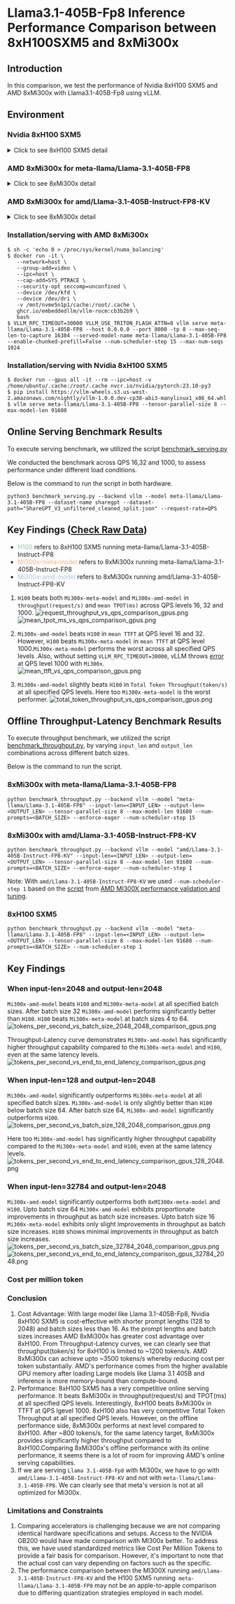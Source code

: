 # Llama3.1-405B-Fp8 Inference Performance Comparison between 8xH100SXM5 and 8xMi300x

## Introduction
In this comparison, we test the performance of Nvidia 8xH100 SXM5 and AMD 8xMi300x with Llama3.1-405B-Fp8 using vLLM.

## Environment
### Nvidia 8xH100 SXM5
<details>
<summary>Click to see 8xH100 SXM5 detail</summary>

    PyTorch version: 2.5.1+cu124
    Is debug build: False
    CUDA used to build PyTorch: 12.4
    ROCM used to build PyTorch: N/A

    OS: Ubuntu 22.04.3 LTS (x86_64)
    GCC version: (Ubuntu 11.4.0-1ubuntu1~22.04) 11.4.0
    Clang version: Could not collect
    CMake version: version 3.27.6
    Libc version: glibc-2.35
    
    Python version: 3.10.12 (main, Jun 11 2023, 05:26:28) [GCC 11.4.0] (64-bit runtime)
    Python platform: Linux-6.8.0-47-generic-x86_64-with-glibc2.35
    Is CUDA available: True
    CUDA runtime version: 12.2.140
    CUDA_MODULE_LOADING set to: LAZY
    GPU models and configuration: 
    GPU 0: NVIDIA H100 80GB HBM3
    GPU 1: NVIDIA H100 80GB HBM3
    GPU 2: NVIDIA H100 80GB HBM3
    GPU 3: NVIDIA H100 80GB HBM3
    GPU 4: NVIDIA H100 80GB HBM3
    GPU 5: NVIDIA H100 80GB HBM3
    GPU 6: NVIDIA H100 80GB HBM3
    GPU 7: NVIDIA H100 80GB HBM3

    Nvidia driver version: 550.90.12
    cuDNN version: Probably one of the following:
    /usr/lib/x86_64-linux-gnu/libcudnn.so.8.9.5
    /usr/lib/x86_64-linux-gnu/libcudnn_adv_infer.so.8.9.5
    /usr/lib/x86_64-linux-gnu/libcudnn_adv_train.so.8.9.5
    /usr/lib/x86_64-linux-gnu/libcudnn_cnn_infer.so.8.9.5
    /usr/lib/x86_64-linux-gnu/libcudnn_cnn_train.so.8.9.5
    /usr/lib/x86_64-linux-gnu/libcudnn_ops_infer.so.8.9.5
    /usr/lib/x86_64-linux-gnu/libcudnn_ops_train.so.8.9.5
    HIP runtime version: N/A
    MIOpen runtime version: N/A
    Is XNNPACK available: True
    
    CPU:
    Architecture:                         x86_64
    CPU op-mode(s):                       32-bit, 64-bit
    Address sizes:                        52 bits physical, 57 bits virtual
    Byte Order:                           Little Endian
    CPU(s):                               208
    On-line CPU(s) list:                  0-207
    Vendor ID:                            GenuineIntel
    Model name:                           Intel(R) Xeon(R) Platinum 8480+
    CPU family:                           6
    Model:                                143
    Thread(s) per core:                   2
    Core(s) per socket:                   52
    Socket(s):                            2
    Stepping:                             8
    BogoMIPS:                             4000.00
    Flags:                                fpu vme de pse tsc msr pae mce cx8 apic sep mtrr pge mca cmov pat pse36 clflush mmx fxsr sse sse2 ss ht syscall nx pdpe1gb rdtscp lm constant_tsc arch_perfmon rep_good nopl xtopology cpuid tsc_known_freq pni pclmulqdq vmx ssse3 fma cx16 pdcm pcid sse4_1 sse4_2 x2apic movbe popcnt tsc_deadline_timer aes xsave avx f16c rdrand hypervisor lahf_lm abm 3dnowprefetch cpuid_fault ssbd ibrs ibpb stibp ibrs_enhanced tpr_shadow flexpriority ept vpid ept_ad fsgsbase tsc_adjust bmi1 avx2 smep bmi2 erms invpcid avx512f avx512dq rdseed adx smap avx512ifma clflushopt clwb avx512cd sha_ni avx512bw avx512vl xsaveopt xsavec xgetbv1 xsaves avx_vnni avx512_bf16 wbnoinvd arat vnmi avx512vbmi umip pku ospke waitpkg avx512_vbmi2 gfni vaes vpclmulqdq avx512_vnni avx512_bitalg avx512_vpopcntdq la57 rdpid bus_lock_detect cldemote movdiri movdir64b fsrm md_clear serialize tsxldtrk avx512_fp16 arch_capabilities
    Virtualization:                       VT-x
    Hypervisor vendor:                    KVM
    Virtualization type:                  full
    L1d cache:                            6.5 MiB (208 instances)
    L1i cache:                            6.5 MiB (208 instances)
    L2 cache:                             416 MiB (104 instances)
    L3 cache:                             32 MiB (2 instances)
    NUMA node(s):                         2
    NUMA node0 CPU(s):                    0-103
    NUMA node1 CPU(s):                    104-207
    Vulnerability Gather data sampling:   Not affected
    Vulnerability Itlb multihit:          Not affected
    Vulnerability L1tf:                   Not affected
    Vulnerability Mds:                    Not affected
    Vulnerability Meltdown:               Not affected
    Vulnerability Mmio stale data:        Unknown: No mitigations
    Vulnerability Reg file data sampling: Not affected
    Vulnerability Retbleed:               Not affected
    Vulnerability Spec rstack overflow:   Not affected
    Vulnerability Spec store bypass:      Mitigation; Speculative Store Bypass disabled via prctl
    Vulnerability Spectre v1:             Mitigation; usercopy/swapgs barriers and __user pointer sanitization
    Vulnerability Spectre v2:             Mitigation; Enhanced / Automatic IBRS; IBPB conditional; RSB filling; PBRSB-eIBRS SW sequence; BHI SW loop, KVM SW loop
    Vulnerability Srbds:                  Not affected
    Vulnerability Tsx async abort:        Mitigation; TSX disabled
    
    Versions of relevant libraries:
    [pip3] numpy==1.26.4
    [pip3] nvidia-cublas-cu12==12.4.5.8
    [pip3] nvidia-cuda-cupti-cu12==12.4.127
    [pip3] nvidia-cuda-nvrtc-cu12==12.4.127
    [pip3] nvidia-cuda-runtime-cu12==12.4.127
    [pip3] nvidia-cudnn-cu12==9.1.0.70
    [pip3] nvidia-cufft-cu12==11.2.1.3
    [pip3] nvidia-curand-cu12==10.3.5.147
    [pip3] nvidia-cusolver-cu12==11.6.1.9
    [pip3] nvidia-cusparse-cu12==12.3.1.170
    [pip3] nvidia-dali-cuda120==1.30.0
    [pip3] nvidia-ml-py==12.560.30
    [pip3] nvidia-nccl-cu12==2.21.5
    [pip3] nvidia-nvjitlink-cu12==12.4.127
    [pip3] nvidia-nvtx-cu12==12.4.127
    [pip3] nvidia-pyindex==1.0.9
    [pip3] onnx==1.14.0
    [pip3] pynvml==11.4.1
    [pip3] pytorch-quantization==2.1.2
    [pip3] pyzmq==25.1.1
    [pip3] torch==2.5.1
    [pip3] torch-tensorrt==0.0.0
    [pip3] torchdata==0.7.0a0
    [pip3] torchtext==0.16.0a0
    [pip3] torchvision==0.20.1
    [pip3] transformers==4.46.2
    [pip3] triton==3.1.0
    [conda] Could not collect
    ROCM Version: Could not collect
    Neuron SDK Version: N/A
    vLLM Version: 0.6.3.post2.dev308+gb489fc3c
    vLLM Build Flags:
    CUDA Archs: 5.2 6.0 6.1 7.0 7.2 7.5 8.0 8.6 8.7 9.0+PTX; ROCm: Disabled; Neuron: Disabled
    GPU Topology:
    GPU0	GPU1	GPU2	GPU3	GPU4	GPU5	GPU6	GPU7	NIC0	CPU Affinity	NUMA Affinity	GPU NUMA ID
    GPU0	 X 	NV18	NV18	NV18	NV18	NV18	NV18	NV18	SYS	0-103	0		N/A
    GPU1	NV18	 X 	NV18	NV18	NV18	NV18	NV18	NV18	SYS	0-103	0		N/A
    GPU2	NV18	NV18	 X 	NV18	NV18	NV18	NV18	NV18	SYS	0-103	0		N/A
    GPU3	NV18	NV18	NV18	 X 	NV18	NV18	NV18	NV18	SYS	0-103	0		N/A
    GPU4	NV18	NV18	NV18	NV18	 X 	NV18	NV18	NV18	SYS	104-207	1		N/A
    GPU5	NV18	NV18	NV18	NV18	NV18	 X 	NV18	NV18	SYS	104-207	1		N/A
    GPU6	NV18	NV18	NV18	NV18	NV18	NV18	 X 	NV18	SYS	104-207	1		N/A
    GPU7	NV18	NV18	NV18	NV18	NV18	NV18	NV18	 X 	SYS	104-207	1		N/A
    NIC0	SYS	SYS	SYS	SYS	SYS	SYS	SYS	SYS	 X 				
    
    Legend:
    
      X    = Self
      SYS  = Connection traversing PCIe as well as the SMP interconnect between NUMA nodes (e.g., QPI/UPI)
      NODE = Connection traversing PCIe as well as the interconnect between PCIe Host Bridges within a NUMA node
      PHB  = Connection traversing PCIe as well as a PCIe Host Bridge (typically the CPU)
      PXB  = Connection traversing multiple PCIe bridges (without traversing the PCIe Host Bridge)
      PIX  = Connection traversing at most a single PCIe bridge
      NV#  = Connection traversing a bonded set of # NVLinks
    
    NIC Legend:
    
      NIC0: mlx5_0
    
    NVIDIA_VISIBLE_DEVICES=all
    CUBLAS_VERSION=12.2.5.6
    NVIDIA_REQUIRE_CUDA=cuda>=9.0
    CUDA_CACHE_DISABLE=1
    TORCH_CUDA_ARCH_LIST=5.2 6.0 6.1 7.0 7.2 7.5 8.0 8.6 8.7 9.0+PTX
    NCCL_VERSION=2.19.3
    NVIDIA_DRIVER_CAPABILITIES=compute,utility,video
    NVIDIA_PRODUCT_NAME=PyTorch
    CUDA_VERSION=12.2.2.009
    PYTORCH_VERSION=2.1.0a0+32f93b1
    PYTORCH_BUILD_NUMBER=0
    CUDNN_VERSION=8.9.5.29
    PYTORCH_HOME=/opt/pytorch/pytorch
    LD_LIBRARY_PATH=/usr/local/lib/python3.10/dist-packages/cv2/../../lib64:/usr/local/lib/python3.10/dist-packages/torch/lib:/usr/local/lib/python3.10/dist-packages/torch_tensorrt/lib:/usr/local/cuda/compat/lib:/usr/local/nvidia/lib:/usr/local/nvidia/lib64
    NVIDIA_BUILD_ID=71422337
    CUDA_DRIVER_VERSION=535.104.05
    PYTORCH_BUILD_VERSION=2.1.0a0+32f93b1
    CUDA_HOME=/usr/local/cuda
    CUDA_HOME=/usr/local/cuda
    CUDA_MODULE_LOADING=LAZY
    NVIDIA_REQUIRE_JETPACK_HOST_MOUNTS=
    NVIDIA_PYTORCH_VERSION=23.10
    TORCH_ALLOW_TF32_CUBLAS_OVERRIDE=1
</details>

### AMD 8xMi300x for meta-llama/Llama-3.1-405B-FP8
<details>
<summary>Click to see 8xMi300x detail</summary>
       
       Collecting environment information...
       WARNING 11-18 11:00:24 rocm.py:13] `fork` method is not supported by ROCm. VLLM_WORKER_MULTIPROC_METHOD is overridden to `spawn` instead.
       PyTorch version: 2.6.0.dev20240918+rocm6.2
       Is debug build: False
       CUDA used to build PyTorch: N/A
       ROCM used to build PyTorch: 6.2.41133-dd7f95766

       OS: Ubuntu 20.04.6 LTS (x86_64)
       GCC version: (Ubuntu 9.4.0-1ubuntu1~20.04.2) 9.4.0
       Clang version: 18.0.0git (https://github.com/RadeonOpenCompute/llvm-project roc-6.2.0 24292 26466ce804ac523b398608f17388eb6d605a3f09)
       CMake version: version 3.26.4
       Libc version: glibc-2.31       

       Python version: 3.9.19 (main, May  6 2024, 19:43:03)  [GCC 11.2.0] (64-bit runtime)
       Python platform: Linux-6.8.0-48-generic-x86_64-with-glibc2.31
       Is CUDA available: True
       CUDA runtime version: Could not collect
       CUDA_MODULE_LOADING set to: LAZY
       GPU models and configuration: AMD Instinct MI300X (gfx942:sramecc+:xnack-)
       Nvidia driver version: Could not collect
       cuDNN version: Could not collect
       HIP runtime version: 6.2.41133
       MIOpen runtime version: 3.2.0
       Is XNNPACK available: True       

       CPU:
       Architecture:                         x86_64
       CPU op-mode(s):                       32-bit, 64-bit
       Byte Order:                           Little Endian
       Address sizes:                        46 bits physical, 57 bits virtual
       CPU(s):                               128
       On-line CPU(s) list:                  0-127
       Thread(s) per core:                   2
       Core(s) per socket:                   32
       Socket(s):                            2
       NUMA node(s):                         2
       Vendor ID:                            GenuineIntel
       CPU family:                           6
       Model:                                143
       Model name:                           Intel(R) Xeon(R) Platinum 8462Y+
       Stepping:                             8
       CPU MHz:                              798.376
       CPU max MHz:                          4100.0000
       CPU min MHz:                          800.0000
       BogoMIPS:                             5600.00
       Virtualization:                       VT-x
       L1d cache:                            3 MiB
       L1i cache:                            2 MiB
       L2 cache:                             128 MiB
       L3 cache:                             120 MiB
       NUMA node0 CPU(s):                    0,2,4,6,8,10,12,14,16,18,20,22,24,26,28,30,32,34,36,38,40,42,44,46,48,50,52,54,56,58,60,62,64,66,68,70,72,74,76,78,80,82,84,86,88,90,92,94,96,98,100,102,104,106,108,110,112,114,116,118,120,122,124,126
       NUMA node1 CPU(s):                    1,3,5,7,9,11,13,15,17,19,21,23,25,27,29,31,33,35,37,39,41,43,45,47,49,51,53,55,57,59,61,63,65,67,69,71,73,75,77,79,81,83,85,87,89,91,93,95,97,99,101,103,105,107,109,111,113,115,117,119,121,123,125,127
       Vulnerability Gather data sampling:   Not affected
       Vulnerability Itlb multihit:          Not affected
       Vulnerability L1tf:                   Not affected
       Vulnerability Mds:                    Not affected
       Vulnerability Meltdown:               Not affected
       Vulnerability Mmio stale data:        Not affected
       Vulnerability Reg file data sampling: Not affected
       Vulnerability Retbleed:               Not affected
       Vulnerability Spec rstack overflow:   Not affected
       Vulnerability Spec store bypass:      Mitigation; Speculative Store Bypass disabled via prctl
       Vulnerability Spectre v1:             Mitigation; usercopy/swapgs barriers and __user pointer sanitization
       Vulnerability Spectre v2:             Mitigation; Enhanced / Automatic IBRS; IBPB conditional; RSB filling; PBRSB-eIBRS SW sequence; BHI BHI_DIS_S
       Vulnerability Srbds:                  Not affected
       Vulnerability Tsx async abort:        Not affected
       Flags:                                fpu vme de pse tsc msr pae mce cx8 apic sep mtrr pge mca cmov pat pse36 clflush dts acpi mmx fxsr sse sse2 ss ht tm pbe syscall nx pdpe1gb rdtscp lm constant_tsc art arch_perfmon pebs bts rep_good nopl xtopology nonstop_tsc cpuid aperfmperf tsc_known_freq pni pclmulqdq dtes64 monitor ds_cpl vmx smx est tm2 ssse3 sdbg fma cx16 xtpr pdcm pcid dca sse4_1 sse4_2 x2apic movbe popcnt tsc_deadline_timer aes xsave avx f16c rdrand lahf_lm abm 3dnowprefetch cpuid_fault epb cat_l3 cat_l2 cdp_l3 cdp_l2 ssbd mba ibrs ibpb stibp ibrs_enhanced tpr_shadow flexpriority ept vpid ept_ad fsgsbase tsc_adjust bmi1 avx2 smep bmi2 erms invpcid cqm rdt_a avx512f avx512dq rdseed adx smap avx512ifma clflushopt clwb intel_pt avx512cd sha_ni avx512bw avx512vl xsaveopt xsavec xgetbv1 xsaves cqm_llc cqm_occup_llc cqm_mbm_total cqm_mbm_local split_lock_detect user_shstk avx_vnni avx512_bf16 wbnoinvd dtherm ida arat pln pts hfi vnmi avx512vbmi umip pku ospke waitpkg avx512_vbmi2 gfni vaes vpclmulqdq avx512_vnni avx512_bitalg tme avx512_vpopcntdq la57 rdpid bus_lock_detect cldemote movdiri movdir64b enqcmd fsrm md_clear serialize tsxldtrk pconfig arch_lbr ibt amx_bf16 avx512_fp16 amx_tile amx_int8 flush_l1d arch_capabilities       

       Versions of relevant libraries:
       [pip3] mypy==1.8.0
       [pip3] mypy-extensions==1.0.0
       [pip3] numpy==1.26.4
       [pip3] optree==0.9.1
       [pip3] pytorch-triton-rocm==3.1.0+5fe38ffd73
       [pip3] pyzmq==26.2.0
       [pip3] torch==2.6.0.dev20240918+rocm6.2
       [pip3] torchvision==0.20.0.dev20240918+rocm6.2
       [pip3] transformers==4.45.2
       [pip3] triton==3.0.0
       [conda] No relevant packages
       ROCM Version: 6.2.41133-dd7f95766
       Neuron SDK Version: N/A
       vLLM Version: 0.6.3.dev109+gcb3b2b9b.d20241010
       vLLM Build Flags:
       CUDA Archs: Not Set; ROCm: Disabled; Neuron: Disabled
       GPU Topology:
       ============================ ROCm System Management Interface ============================
       ================================ Weight between two GPUs =================================
              GPU0         GPU1         GPU2         GPU3         GPU4         GPU5         GPU6         GPU7         
       GPU0   0            15           15           15           15           15           15           15           
       GPU1   15           0            15           15           15           15           15           15           
       GPU2   15           15           0            15           15           15           15           15           
       GPU3   15           15           15           0            15           15           15           15           
       GPU4   15           15           15           15           0            15           15           15           
       GPU5   15           15           15           15           15           0            15           15           
       GPU6   15           15           15           15           15           15           0            15           
       GPU7   15           15           15           15           15           15           15           0                   

       ================================= Hops between two GPUs ==================================
              GPU0         GPU1         GPU2         GPU3         GPU4         GPU5         GPU6         GPU7         
       GPU0   0            1            1            1            1            1            1            1            
       GPU1   1            0            1            1            1            1            1            1            
       GPU2   1            1            0            1            1            1            1            1            
       GPU3   1            1            1            0            1            1            1            1            
       GPU4   1            1            1            1            0            1            1            1            
       GPU5   1            1            1            1            1            0            1            1            
       GPU6   1            1            1            1            1            1            0            1            
       GPU7   1            1            1            1            1            1            1            0                   

       =============================== Link Type between two GPUs ===============================
              GPU0         GPU1         GPU2         GPU3         GPU4         GPU5         GPU6         GPU7         
       GPU0   0            XGMI         XGMI         XGMI         XGMI         XGMI         XGMI         XGMI         
       GPU1   XGMI         0            XGMI         XGMI         XGMI         XGMI         XGMI         XGMI         
       GPU2   XGMI         XGMI         0            XGMI         XGMI         XGMI         XGMI         XGMI         
       GPU3   XGMI         XGMI         XGMI         0            XGMI         XGMI         XGMI         XGMI         
       GPU4   XGMI         XGMI         XGMI         XGMI         0            XGMI         XGMI         XGMI         
       GPU5   XGMI         XGMI         XGMI         XGMI         XGMI         0            XGMI         XGMI         
       GPU6   XGMI         XGMI         XGMI         XGMI         XGMI         XGMI         0            XGMI         
       GPU7   XGMI         XGMI         XGMI         XGMI         XGMI         XGMI         XGMI         0                   

       ======================================= Numa Nodes =======================================
       GPU[0]		: (Topology) Numa Node: 0
       GPU[0]		: (Topology) Numa Affinity: 0
       GPU[1]		: (Topology) Numa Node: 0
       GPU[1]		: (Topology) Numa Affinity: 0
       GPU[2]		: (Topology) Numa Node: 0
       GPU[2]		: (Topology) Numa Affinity: 0
       GPU[3]		: (Topology) Numa Node: 0
       GPU[3]		: (Topology) Numa Affinity: 0
       GPU[4]		: (Topology) Numa Node: 1
       GPU[4]		: (Topology) Numa Affinity: 1
       GPU[5]		: (Topology) Numa Node: 1
       GPU[5]		: (Topology) Numa Affinity: 1
       GPU[6]		: (Topology) Numa Node: 1
       GPU[6]		: (Topology) Numa Affinity: 1
       GPU[7]		: (Topology) Numa Node: 1
       GPU[7]		: (Topology) Numa Affinity: 1
       ================================== End of ROCm SMI Log ===================================
</details>

### AMD 8xMi300x for amd/Llama-3.1-405B-Instruct-FP8-KV
<details>
<summary>Click to see 8xMi300x detail</summary>
    
    Collecting environment information...
    PyTorch version: 2.5.0a0+gitcedc116
    Is debug build: False
    CUDA used to build PyTorch: N/A
    ROCM used to build PyTorch: 6.2.41133-dd7f95766
    
    OS: Ubuntu 20.04.6 LTS (x86_64)
    GCC version: (Ubuntu 9.4.0-1ubuntu1~20.04.2) 9.4.0
    Clang version: 18.0.0git (https://github.com/RadeonOpenCompute/llvm-project roc-6.2.0 24292 26466ce804ac523b398608f17388eb6d605a3f09)
    CMake version: version 3.26.4
    Libc version: glibc-2.31
    
    Python version: 3.9.19 (main, May  6 2024, 19:43:03)  [GCC 11.2.0] (64-bit runtime)
    Python platform: Linux-6.8.0-48-generic-x86_64-with-glibc2.31
    Is CUDA available: True
    CUDA runtime version: Could not collect
    CUDA_MODULE_LOADING set to: LAZY
    GPU models and configuration: AMD Instinct MI300X (gfx942:sramecc+:xnack-)
    Nvidia driver version: Could not collect
    cuDNN version: Could not collect
    HIP runtime version: 6.2.41133
    MIOpen runtime version: 3.2.0
    Is XNNPACK available: True
    
    CPU:
    Architecture:                         x86_64
    CPU op-mode(s):                       32-bit, 64-bit
    Byte Order:                           Little Endian
    Address sizes:                        46 bits physical, 57 bits virtual
    CPU(s):                               128
    On-line CPU(s) list:                  0-127
    Thread(s) per core:                   2
    Core(s) per socket:                   32
    Socket(s):                            2
    NUMA node(s):                         2
    Vendor ID:                            GenuineIntel
    CPU family:                           6
    Model:                                143
    Model name:                           Intel(R) Xeon(R) Platinum 8462Y+
    Stepping:                             8
    CPU MHz:                              2545.726
    CPU max MHz:                          4100.0000
    CPU min MHz:                          800.0000
    BogoMIPS:                             5600.00
    Virtualization:                       VT-x
    L1d cache:                            3 MiB
    L1i cache:                            2 MiB
    L2 cache:                             128 MiB
    L3 cache:                             120 MiB
    NUMA node0 CPU(s):                    0,2,4,6,8,10,12,14,16,18,20,22,24,26,28,30,32,34,36,38,40,42,44,46,48,50,52,54,56,58,60,62,64,66,68,70,72,74,76,78,80,82,84,86,88,90,92,94,96,98,100,102,104,106,108,110,112,114,116,118,120,122,124,126
    NUMA node1 CPU(s):                    1,3,5,7,9,11,13,15,17,19,21,23,25,27,29,31,33,35,37,39,41,43,45,47,49,51,53,55,57,59,61,63,65,67,69,71,73,75,77,79,81,83,85,87,89,91,93,95,97,99,101,103,105,107,109,111,113,115,117,119,121,123,125,127
    Vulnerability Gather data sampling:   Not affected
    Vulnerability Itlb multihit:          Not affected
    Vulnerability L1tf:                   Not affected
    Vulnerability Mds:                    Not affected
    Vulnerability Meltdown:               Not affected
    Vulnerability Mmio stale data:        Not affected
    Vulnerability Reg file data sampling: Not affected
    Vulnerability Retbleed:               Not affected
    Vulnerability Spec rstack overflow:   Not affected
    Vulnerability Spec store bypass:      Mitigation; Speculative Store Bypass disabled via prctl
    Vulnerability Spectre v1:             Mitigation; usercopy/swapgs barriers and __user pointer sanitization
    Vulnerability Spectre v2:             Mitigation; Enhanced / Automatic IBRS; IBPB conditional; RSB filling; PBRSB-eIBRS SW sequence; BHI BHI_DIS_S
    Vulnerability Srbds:                  Not affected
    Vulnerability Tsx async abort:        Not affected
    Flags:                                fpu vme de pse tsc msr pae mce cx8 apic sep mtrr pge mca cmov pat pse36 clflush dts acpi mmx fxsr sse sse2 ss ht tm pbe syscall nx pdpe1gb rdtscp lm constant_tsc art arch_perfmon pebs bts rep_good nopl xtopology nonstop_tsc cpuid aperfmperf tsc_known_freq pni pclmulqdq dtes64 monitor ds_cpl vmx smx est tm2 ssse3 sdbg fma cx16 xtpr pdcm pcid dca sse4_1 sse4_2 x2apic movbe popcnt tsc_deadline_timer aes xsave avx f16c rdrand lahf_lm abm 3dnowprefetch cpuid_fault epb cat_l3 cat_l2 cdp_l3 cdp_l2 ssbd mba ibrs ibpb stibp ibrs_enhanced tpr_shadow flexpriority ept vpid ept_ad fsgsbase tsc_adjust bmi1 avx2 smep bmi2 erms invpcid cqm rdt_a avx512f avx512dq rdseed adx smap avx512ifma clflushopt clwb intel_pt avx512cd sha_ni avx512bw avx512vl xsaveopt xsavec xgetbv1 xsaves cqm_llc cqm_occup_llc cqm_mbm_total cqm_mbm_local split_lock_detect user_shstk avx_vnni avx512_bf16 wbnoinvd dtherm ida arat pln pts hfi vnmi avx512vbmi umip pku ospke waitpkg avx512_vbmi2 gfni vaes vpclmulqdq avx512_vnni avx512_bitalg tme avx512_vpopcntdq la57 rdpid bus_lock_detect cldemote movdiri movdir64b enqcmd fsrm md_clear serialize tsxldtrk pconfig arch_lbr ibt amx_bf16 avx512_fp16 amx_tile amx_int8 flush_l1d arch_capabilities
    
    Versions of relevant libraries:
    [pip3] mypy==1.8.0
    [pip3] mypy-extensions==1.0.0
    [pip3] numpy==1.26.4
    [pip3] optree==0.9.1
    [pip3] pyzmq==26.2.0
    [pip3] torch==2.5.0a0+gitcedc116
    [pip3] torchvision==0.19.1a0+6194369
    [pip3] transformers==4.46.0
    [pip3] triton==3.0.0
    [conda] No relevant packages
    ROCM Version: 6.2.41133-dd7f95766
    Neuron SDK Version: N/A
    vLLM Version: 0.6.4.dev4+gc9fc1608
    vLLM Build Flags:
    CUDA Archs: Not Set; ROCm: Disabled; Neuron: Disabled
    GPU Topology:
    ============================ ROCm System Management Interface ============================
    ================================ Weight between two GPUs =================================
           GPU0         GPU1         GPU2         GPU3         GPU4         GPU5         GPU6         GPU7         
    GPU0   0            15           15           15           15           15           15           15           
    GPU1   15           0            15           15           15           15           15           15           
    GPU2   15           15           0            15           15           15           15           15           
    GPU3   15           15           15           0            15           15           15           15           
    GPU4   15           15           15           15           0            15           15           15           
    GPU5   15           15           15           15           15           0            15           15           
    GPU6   15           15           15           15           15           15           0            15           
    GPU7   15           15           15           15           15           15           15           0            
    
    ================================= Hops between two GPUs ==================================
           GPU0         GPU1         GPU2         GPU3         GPU4         GPU5         GPU6         GPU7         
    GPU0   0            1            1            1            1            1            1            1            
    GPU1   1            0            1            1            1            1            1            1            
    GPU2   1            1            0            1            1            1            1            1            
    GPU3   1            1            1            0            1            1            1            1            
    GPU4   1            1            1            1            0            1            1            1            
    GPU5   1            1            1            1            1            0            1            1            
    GPU6   1            1            1            1            1            1            0            1            
    GPU7   1            1            1            1            1            1            1            0            
    
    =============================== Link Type between two GPUs ===============================
           GPU0         GPU1         GPU2         GPU3         GPU4         GPU5         GPU6         GPU7         
    GPU0   0            XGMI         XGMI         XGMI         XGMI         XGMI         XGMI         XGMI         
    GPU1   XGMI         0            XGMI         XGMI         XGMI         XGMI         XGMI         XGMI         
    GPU2   XGMI         XGMI         0            XGMI         XGMI         XGMI         XGMI         XGMI         
    GPU3   XGMI         XGMI         XGMI         0            XGMI         XGMI         XGMI         XGMI         
    GPU4   XGMI         XGMI         XGMI         XGMI         0            XGMI         XGMI         XGMI         
    GPU5   XGMI         XGMI         XGMI         XGMI         XGMI         0            XGMI         XGMI         
    GPU6   XGMI         XGMI         XGMI         XGMI         XGMI         XGMI         0            XGMI         
    GPU7   XGMI         XGMI         XGMI         XGMI         XGMI         XGMI         XGMI         0            
    
    ======================================= Numa Nodes =======================================
    GPU[0]		: (Topology) Numa Node: 0
    GPU[0]		: (Topology) Numa Affinity: 0
    GPU[1]		: (Topology) Numa Node: 0
    GPU[1]		: (Topology) Numa Affinity: 0
    GPU[2]		: (Topology) Numa Node: 0
    GPU[2]		: (Topology) Numa Affinity: 0
    GPU[3]		: (Topology) Numa Node: 0
    GPU[3]		: (Topology) Numa Affinity: 0
    GPU[4]		: (Topology) Numa Node: 1
    GPU[4]		: (Topology) Numa Affinity: 1
    GPU[5]		: (Topology) Numa Node: 1
    GPU[5]		: (Topology) Numa Affinity: 1
    GPU[6]		: (Topology) Numa Node: 1
    GPU[6]		: (Topology) Numa Affinity: 1
    GPU[7]		: (Topology) Numa Node: 1
    GPU[7]		: (Topology) Numa Affinity: 1
    ================================== End of ROCm SMI Log ===================================
    
    PYTORCH_TUNABLEOP_TUNING=0
    PYTORCH_TESTING_DEVICE_ONLY_FOR=cuda
    PYTORCH_TUNABLEOP_ENABLED=0
    PYTORCH_TEST_WITH_ROCM=1
    PYTORCH_ROCM_ARCH=gfx90a;gfx942
    MAX_JOBS=32
    LD_LIBRARY_PATH=/opt/conda/envs/py_3.9/lib/python3.9/site-packages/cv2/../../lib64:/opt/ompi/lib:/opt/rocm/lib:/usr/local/lib::/opt/rocm/lib/:/opt/conda/envs/py_3.9/lib/python3.9/site-packages/torch/lib:
    PYTORCH_TUNABLEOP_FILENAME=/app/tuned_gemm_csv/afo_tune_device_%d_full.csv
    VLLM_WORKER_MULTIPROC_METHOD=spawn
    CUDA_MODULE_LOADING=LAZY

</details>

### Installation/serving with AMD 8xMi300x
```shell
$ sh -c 'echo 0 > /proc/sys/kernel/numa_balancing'
$ docker run -it \
   --network=host \
   --group-add=video \
   --ipc=host \
   --cap-add=SYS_PTRACE \
   --security-opt seccomp=unconfined \
   --device /dev/kfd \
   --device /dev/dri \
   -v /mnt/nvme5n1p1/cache:/root/.cache \
   ghcr.io/embeddedllm/vllm-rocm:cb3b2b9 \
   bash
$ VLLM_RPC_TIMEOUT=30000 VLLM_USE_TRITON_FLASH_ATTN=0 vllm serve meta-llama/Llama-3.1-405B-FP8 --host 0.0.0.0 --port 8000 -tp 8 --max-seq-len-to-capture 16384 --served-model-name meta-llama/Llama-3.1-405B-FP8 --enable-chunked-prefill=False --num-scheduler-step 15 --max-num-seqs 1024 
```

### Installation/serving with Nvidia 8xH100 SXM5
```shell
$ docker run --gpus all -it --rm --ipc=host -v /home/ubuntu/.cache:/root/.cache nvcr.io/nvidia/pytorch:23.10-py3
$ pip install https://vllm-wheels.s3.us-west-2.amazonaws.com/nightly/vllm-1.0.0.dev-cp38-abi3-manylinux1_x86_64.whl
$ vllm serve meta-llama/Llama-3.1-405B-FP8 --tensor-parallel-size 8 --max-model-len 91680
```
## Online Serving Benchmark Results
To execute serving benchmark, we utilized the script [benchmark_serving.py](https://github.com/vllm-project/vllm/blob/main/benchmarks/benchmark_serving.py)

We conducted the benchmark across QPS 16,32 and 1000, to assess performance under different load conditions.

Below is the command to run the script in both hardware.
```shell
python3 benchmark_serving.py --backend vllm --model meta-llama/Llama-3.1-405B-FP8 --dataset-name sharegpt --dataset-path="ShareGPT_V3_unfiltered_cleaned_split.json" --request-rate=QPS
```
## Key Findings ([Check Raw Data](raw_data/))

- <span style="color: #8eca9c;">H100</span> refers to 8xH100 SXM5 running meta-llama/Llama-3.1-405B-Instruct-FP8
- <span style="color: #f4b183;">Mi300x-meta-model</span> refers to 8xMi300x running meta-llama/Llama-3.1-405B-Instruct-FP8
- <span style="color: #9fc5e8;">Mi300x-amd-model</span> refers to 8xMi300x running amd/Llama-3.1-405B-Instruct-FP8-KV

1. `H100` beats both `Mi300x-meta-model` and `Mi300x-amd-model`  in `throughput(request/s)` and `mean TPOT(ms)` across QPS levels 16, 32 and 1000.
![request_throughput_vs_qps_comparison_gpus.png](images/request_throughput_vs_qps_comparison_gpus.png)
![mean_tpot_ms_vs_qps_comparison_gpus.png](images/mean_tpot_ms_vs_qps_comparison_gpus.png)

2. `Mi300x-amd-model` beats `H100` in `mean TTFT` at QPS level 16 and 32. However, `H100` beats
`Mi300x-meta-model` in `mean TTFT` at QPS level 1000.`Mi300x-meta-model` performs the worst across all specified QPS levels .Also, without
setting `VLLM_RPC_TIMEOUT=30000`, vLLM throws [error](https://github.com/dstackai/benchmarks/blob/compare_8mi300x_8h100/comparison/issues/serving-benchmark-error-qps1000.txt) at QPS level 1000 with `Mi300x`.
![mean_ttft_vs_qps_comparison_gpus.png](images/mean_ttft_vs_qps_comparison_gpus.png)

3. `Mi300x-amd-model` slightly beats `H100` in `Total Token Throughput(token/s)` at all specified QPS levels. Here too `Mi300x-meta-model` is the worst performer.
![total_token_throughput_vs_qps_comparison_gpus.png](images/total_token_throughput_vs_qps_comparison_gpus.png)


## Offline Throughput-Latency Benchmark Results
To execute throughput benchmark, we utilized the script [benchmark_throughput.py](https://github.com/vllm-project/vllm/blob/main/benchmarks/benchmark_throughput.py), by varying `input_len` and `output_len` combinations
across different batch sizes.

Below is the command to run the script.
### 8xMi300x with meta-llama/Llama-3.1-405B-FP8
```shell
python benchmark_throughput.py --backend vllm --model "meta-llama/Llama-3.1-405B-FP8" --input-len=<INPUT_LEN> --output-len=<OUTPUT_LEN> --tensor-parallel-size 8 --max-model-len 91680 --num-prompts=<BATCH_SIZE> --enforce-eager --num-scheduler-step 15
```

### 8xMi300x with amd/Llama-3.1-405B-Instruct-FP8-KV
```shell
python benchmark_throughput.py --backend vllm --model "amd/Llama-3.1-405B-Instruct-FP8-KV" --input-len=<INPUT_LEN> --output-len=<OUTPUT_LEN> --tensor-parallel-size 8 --max-model-len 91680 --num-prompts=<BATCH_SIZE> --enforce-eager --num-scheduler-step 1
```
Note: With `amd/Llama-3.1-405B-Instruct-FP8-KV` we used `--num-scheduler-step 1` based on the [script](https://github.com/ROCm/MAD/blob/76d936c2231f89e132c1a6956c0b9506ea39ab38/scripts/vllm/vllm_benchmark_report.sh#L71) from [AMD MI300X performance validation and tuning](https://rocm.docs.amd.com/en/latest/how-to/performance-validation/mi300x/vllm-benchmark.html). 

### 8xH100 SXM5
```shell
python benchmark_throughput.py --backend vllm --model "meta-llama/Llama-3.1-405B-FP8" --input-len=<INPUT_LEN> --output-len=<OUTPUT_LEN> --tensor-parallel-size 8 --max-model-len 91680 --num-prompts=<BATCH_SIZE> --num-scheduler-step 1
```
## Key Findings
### When input-len=2048 and output-len=2048

`Mi300x-amd-model` beats `H100` and `Mi300x-meta-model` at all specified batch sizes. After batch size 32 `Mi300x-amd-model`
performs significantly better than `H100`. `H100` beats `Mi300x-meta-model` at batch sizes 4 to 64.
![tokens_per_second_vs_batch_size_2048_2048_comparison_gpus.png](images/tokens_per_second_vs_batch_size_2048_2048_comparison_gpus.png)

Throughput-Latency curve demonstrates `Mi300x-amd-model` has significantly higher throughput capability compared to the `Mi300x-meta-model` and `H100`, even at the same latency levels.
![tokens_per_second_vs_end_to_end_latency_comparison_gpus.png](images/tokens_per_second_vs_end_to_end_latency_comparison_gpus.png)

### When input-len=128 and output-len=2048

`Mi300x-amd-model` significantly outperforms `Mi300x-meta-model` at all specified batch sizes.
`Mi300x-amd-model` is only slightly better than `H100` below batch size 64. After batch size 64, `Mi300x-amd-model` significantly outperforms `H100`.
![tokens_per_second_vs_batch_size_128_2048_comparison_gpus.png](images/tokens_per_second_vs_batch_size_128_2048_comparison_gpus.png)

Here too `Mi300x-amd-model` has significantly higher throughput capability compared to the `Mi300x-meta-model` and `H100`, even at the same latency levels.
![tokens_per_second_vs_end_to_end_latency_comparison_gpus_128_2048.png](images/tokens_per_second_vs_end_to_end_latency_comparison_gpus_128_2048.png)

### When input-len=32784 and output-len=2048

`Mi300x-amd-model` significantly outperforms both `8xMI300x-meta-model` and `H100`. Upto batch size 64 `Mi300x-amd-model` exhibits proportionate
improvements in throughput as batch size increases. Upto batch size 16 `Mi300x-meta-model` exhibits only slight improvements in throughput as batch size increases.
`H100` shows minimal improvements in throughput as batch size increases.
![tokens_per_second_vs_batch_size_32784_2048_comparison_gpus.png](images/tokens_per_second_vs_batch_size_32784_2048_comparison_gpus.png)
![tokens_per_second_vs_end_to_end_latency_comparison_gpus_32784_2048.png](images/tokens_per_second_vs_end_to_end_latency_comparison_gpus_32784_2048.png)

### Cost per million token

### Conclusion
1. Cost Advantage: With large model like Llama 3.1-405B-Fp8, Nvidia 8xH100 SXM5 is cost-effective with shorter prompt lengths (128 to 2048) and batch sizes less than 16.
As the prompt lengths and batch sizes increases AMD 8xMi300x has greater cost advantage over 8xH100. From Throughput-Latency curves, we can clearly see that
throughput(token/s) for 8xH100 is limited to ~1200 tokens/s. AMD 8xMi300x can achieve upto ~3500 tokens/s whereby reducing cost per token substantially. 
AMD's performance comes from the higher available GPU memory after loading Large models like Llama 3.1 405B and inference is more memory-bound than compute-bound. 
2. Performance: 8xH100 SXM5 has a very competitive online serving performance. It beats 8xMi300x in throughput(request/s) and TPOT(ms) at all specified QPS levels.
Interestingly, 8xH100 beats 8xMi300x in TTFT at QPS lgevel 1000. 8xH100 also has very competitive Total Token Throughput at all specified QPS levels. However, on the offline
performance side, 8xMi300x performs at next level compared to 8xH100. After ~800 tokens/s, for the same latency target, 8xMi300x provides significantly higher throughput compared to
8xH100.Comparing 8xMi300x's offline performance with its online performance, it seems there is a lot of room for improving AMD's online serving capabilities.
3. If we are serving `Llama 3.1-405B-Fp8` with Mi300x, we have to go with `amd/Llama-3.1-405B-Instruct-FP8-KV` and not with `meta-llama/Llama-3.1-405B-FP8`. We can clearly see that
meta's version is not at all optimized for Mi300x.

### Limitations and Constraints
1. Comparing accelerators is challenging because we are not comparing identical hardware specifications and setups. 
Access to the NVIDIA GB200 would have made comparison with MI300x better. To address this, we have used standardized metrics like Cost Per Million Tokens to provide a fair basis for comparison. 
However, it's important to note that the actual cost can vary depending on factors such as the specific.
2. The performance comparison between the MI300X running `amd/Llama-3.1-405B-Instruct-FP8-KV` and the H100 SXM5 
running` meta-llama/Llama-3.1-405B-FP8` may not be an apple-to-apple comparison due to differing quantization 
strategies employed in each model.